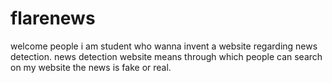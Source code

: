 # flarenews
welcome people
i am student who wanna invent a website regarding news detection.
news detection website means through which people can search on my website the news is fake or real.
